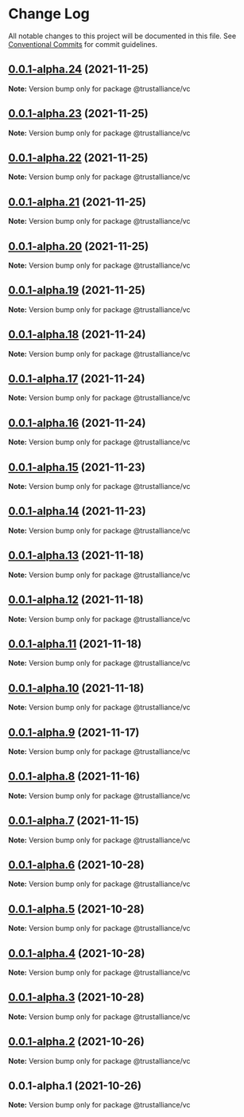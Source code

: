 # Change Log

All notable changes to this project will be documented in this file.
See [Conventional Commits](https://conventionalcommits.org) for commit guidelines.

## [0.0.1-alpha.24](https://github.com/trustalliance-blockchain/trustalliance-verifiable/compare/@trustalliance/vc@0.0.1-alpha.23...@trustalliance/vc@0.0.1-alpha.24) (2021-11-25)

**Note:** Version bump only for package @trustalliance/vc





## [0.0.1-alpha.23](https://github.com/trustalliance-blockchain/trustalliance-verifiable/compare/@trustalliance/vc@0.0.1-alpha.22...@trustalliance/vc@0.0.1-alpha.23) (2021-11-25)

**Note:** Version bump only for package @trustalliance/vc





## [0.0.1-alpha.22](https://github.com/trustalliance-blockchain/trustalliance-verifiable/compare/@trustalliance/vc@0.0.1-alpha.21...@trustalliance/vc@0.0.1-alpha.22) (2021-11-25)

**Note:** Version bump only for package @trustalliance/vc





## [0.0.1-alpha.21](https://github.com/trustalliance-blockchain/track-back-verifier/compare/@trustalliance/vc@0.0.1-alpha.20...@trustalliance/vc@0.0.1-alpha.21) (2021-11-25)

**Note:** Version bump only for package @trustalliance/vc





## [0.0.1-alpha.20](github.com/trustalliance-blockchain/track-back-verifier/compare/@trustalliance/vc@0.0.1-alpha.19...@trustalliance/vc@0.0.1-alpha.20) (2021-11-25)

**Note:** Version bump only for package @trustalliance/vc





## [0.0.1-alpha.19](github.com/trustalliance-blockchain/track-back-verifier/packages/trustalliance-vc/compare/@trustalliance/vc@0.0.1-alpha.18...@trustalliance/vc@0.0.1-alpha.19) (2021-11-25)

**Note:** Version bump only for package @trustalliance/vc





## [0.0.1-alpha.18](https://github.com/trustalliance-blockchain/trustalliance-verifiable/compare/@trustalliance/vc@0.0.1-alpha.17...@trustalliance/vc@0.0.1-alpha.18) (2021-11-24)

**Note:** Version bump only for package @trustalliance/vc





## [0.0.1-alpha.17](https://github.com/trustalliance-blockchain/trustalliance-verifiable/compare/@trustalliance/vc@0.0.1-alpha.16...@trustalliance/vc@0.0.1-alpha.17) (2021-11-24)

**Note:** Version bump only for package @trustalliance/vc





## [0.0.1-alpha.16](https://github.com/trustalliance-blockchain/trustalliance-verifiable/compare/@trustalliance/vc@0.0.1-alpha.15...@trustalliance/vc@0.0.1-alpha.16) (2021-11-24)

**Note:** Version bump only for package @trustalliance/vc





## [0.0.1-alpha.15](https://github.com/trustalliance-blockchain/trustalliance-verifiable/compare/@trustalliance/vc@0.0.1-alpha.14...@trustalliance/vc@0.0.1-alpha.15) (2021-11-23)

**Note:** Version bump only for package @trustalliance/vc





## [0.0.1-alpha.14](https://github.com/trustalliance-blockchain/trustalliance-verifiable/compare/@trustalliance/vc@0.0.1-alpha.13...@trustalliance/vc@0.0.1-alpha.14) (2021-11-23)

**Note:** Version bump only for package @trustalliance/vc





## [0.0.1-alpha.13](https://github.com/trustalliance-blockchain/trustalliance-verifiable/compare/@trustalliance/vc@0.0.1-alpha.12...@trustalliance/vc@0.0.1-alpha.13) (2021-11-18)

**Note:** Version bump only for package @trustalliance/vc





## [0.0.1-alpha.12](https://github.com/trustalliance-blockchain/trustalliance-verifiable/compare/@trustalliance/vc@0.0.1-alpha.11...@trustalliance/vc@0.0.1-alpha.12) (2021-11-18)

**Note:** Version bump only for package @trustalliance/vc





## [0.0.1-alpha.11](https://github.com/trustalliance-blockchain/trustalliance-verifiable/compare/@trustalliance/vc@0.0.1-alpha.10...@trustalliance/vc@0.0.1-alpha.11) (2021-11-18)

**Note:** Version bump only for package @trustalliance/vc





## [0.0.1-alpha.10](https://github.com/trustalliance-blockchain/trustalliance-verifiable/compare/@trustalliance/vc@0.0.1-alpha.9...@trustalliance/vc@0.0.1-alpha.10) (2021-11-18)

**Note:** Version bump only for package @trustalliance/vc





## [0.0.1-alpha.9](https://github.com/trustalliance-blockchain/trustalliance-verifiable/compare/@trustalliance/vc@0.0.1-alpha.8...@trustalliance/vc@0.0.1-alpha.9) (2021-11-17)

**Note:** Version bump only for package @trustalliance/vc





## [0.0.1-alpha.8](https://github.com/trustalliance-blockchain/trustalliance-verifiable/compare/@trustalliance/vc@0.0.1-alpha.7...@trustalliance/vc@0.0.1-alpha.8) (2021-11-16)

**Note:** Version bump only for package @trustalliance/vc





## [0.0.1-alpha.7](https://github.com/trustalliance-blockchain/trustalliance-verifiable/compare/@trustalliance/vc@0.0.1-alpha.6...@trustalliance/vc@0.0.1-alpha.7) (2021-11-15)

**Note:** Version bump only for package @trustalliance/vc





## [0.0.1-alpha.6](https://github.com/trustalliance-blockchain/trustalliance-verifiable/compare/@trustalliance/vc@0.0.1-alpha.5...@trustalliance/vc@0.0.1-alpha.6) (2021-10-28)

**Note:** Version bump only for package @trustalliance/vc





## [0.0.1-alpha.5](https://github.com/trustalliance-blockchain/trustalliance-verifiable/compare/@trustalliance/vc@0.0.1-alpha.4...@trustalliance/vc@0.0.1-alpha.5) (2021-10-28)

**Note:** Version bump only for package @trustalliance/vc





## [0.0.1-alpha.4](https://github.com/trustalliance-blockchain/trustalliance-verifiable/compare/@trustalliance/vc@0.0.1-alpha.3...@trustalliance/vc@0.0.1-alpha.4) (2021-10-28)

**Note:** Version bump only for package @trustalliance/vc





## [0.0.1-alpha.3](https://github.com/trustalliance-blockchain/trustalliance-verifiable/compare/@trustalliance/vc@0.0.1-alpha.2...@trustalliance/vc@0.0.1-alpha.3) (2021-10-28)

**Note:** Version bump only for package @trustalliance/vc





## [0.0.1-alpha.2](https://github.com/trustalliance-blockchain/trustalliance-verifiable/compare/@trustalliance/vc@0.0.1-alpha.1...@trustalliance/vc@0.0.1-alpha.2) (2021-10-26)

**Note:** Version bump only for package @trustalliance/vc





## 0.0.1-alpha.1 (2021-10-26)

**Note:** Version bump only for package @trustalliance/vc
